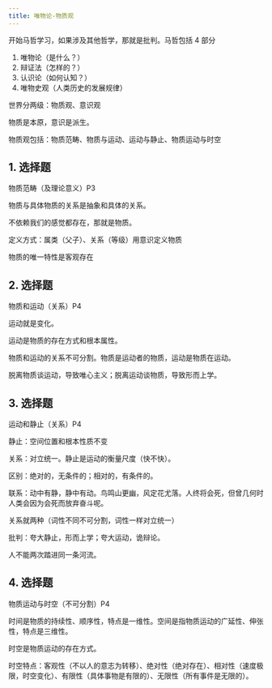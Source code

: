 ```yaml
---
title: 唯物论-物质观
---
```


开始马哲学习，如果涉及其他哲学，那就是批判。马哲包括 4 部分

1. 唯物论（是什么？）
2. 辩证法（怎样的？）
3. 认识论（如何认知？）
4. 唯物史观（人类历史的发展规律）

世界分两级：物质观、意识观

物质是本原，意识是派生。

物质观包括：物质范畴、物质与运动、运动与静止、物质运动与时空

## 1. 选择题

物质范畴（及理论意义）P3

物质与具体物质的关系是抽象和具体的关系。

不依赖我们的感觉都存在，那就是物质。

定义方式：属类（父子）、关系（等级）用意识定义物质

物质的唯一特性是客观存在

## 2. 选择题

物质和运动（关系）P4

运动就是变化。

运动是物质的存在方式和根本属性。

物质和运动的关系不可分割。物质是运动者的物质，运动是物质在运动。

脱离物质谈运动，导致唯心主义；脱离运动谈物质，导致形而上学。

## 3. 选择题

运动和静止（关系）P4

静止：空间位置和根本性质不变

关系：对立统一。静止是运动的衡量尺度（快不快）。

区别：绝对的，无条件的；相对的，有条件的。

联系：动中有静，静中有动。鸟鸣山更幽，风定花尤落。人终将会死，但曾几何时人类会因为会死而放弃奋斗呢。

关系就两种（词性不同不可分割，词性一样对立统一）

批判：夸大静止，形而上学；夸大运动，诡辩论。

人不能两次踏进同一条河流。

## 4. 选择题

物质运动与时空（不可分割）P4

时间是物质的持续性、顺序性，特点是一维性。空间是指物质运动的广延性、伸张性，特点是三维性。

时空是物质运动的存在方式。

时空特点：客观性（不以人的意志为转移）、绝对性（绝对存在）、相对性（速度极限，时空变化）、有限性（具体事物是有限的）、无限性（所有事件是无限的）。 

